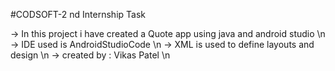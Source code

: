 #CODSOFT-2 nd Internship Task

-> In this project i have created a Quote app using java and android studio  \n
-> IDE used is AndroidStudioCode   \n
-> XML is used to define layouts and design   \n
-> created by : Vikas Patel   \n